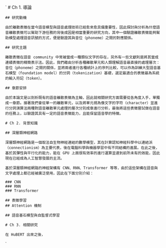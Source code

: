 `    # Ch 1. 導論

    ## 研究動機

    由於離散表徵在當今語音模型與語音處理技術已經愈來愈具備重要性，因此探討與分析為什麼語音離散表徵可以幫助下游任務的背後成因是相當重要的研究方向，其中一個驗證離散表徵能夠幫助模型處理語音訊號的方式，便是驗證其與音位（phoneme）之間的對應關係。 

    ## 研究主題

    離散表徵在語音 community 中常被當成一種類似文字的存在，另外有一些文獻則是將其當成連續表徵的精簡表示法。因此，我們藉由分析各種離散單元和人類理解語音最直接的處理層次：音位（phoneme）之間的關係，並將兩者進行各種統計上的序列比較，可以作為訓練大型語音基石模型（foundation model）的分詞（tokenization）基礎，選定最適合的表徵最為系統的輸入符記（token）。

    ## 章節安排

    由於本論文是以剖析既有的語音離散表徵為主軸，因此就相關研究方面需要從各角度入手，單獨成一章節。接著我們會從單一的離散單元，以及將單元視為像文字的字符（character）並進行分詞演算法兩種對語音離散單元處理的層次分別成章進行分析，最後將這些表徵嘗試做在語音的任務上，以驗證其具有一定的語音表徵能力，且能保留語音學的特徵。

    # Ch 2. 背景知識

    ## 深層類神經網路

    深層類神經網路是一個取法自生物神經連結的數學模型，其在計算認知神經科學中以連結派（connectionism）為主要代表，後在電腦科學與機器學習中有不同結構的進展。在此之後，基於其彈性與平行化的能力，能在 GPU 上面很有效率的進行運算並達到前所未有的效能，因此現在已經成為人工智慧發展的主流。

    基於深層類神經網路的神經架構有 CNN、RNN、Transformer 等等，由於這些架構在語音與文字處理上都已經被廣泛使用，因此在下面分別介紹：

    ### CNN
    ### RNN
    ### Transformer

    ## 表徵學習
    ## Attention 機制

    ## 語音基石模型與自監督式學習

    # Ch 3. 相關研究

    在 HuBERT 出來之後，

`